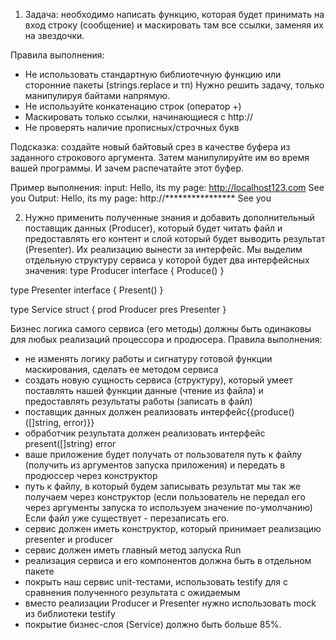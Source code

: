 1. Задача: необходимо написать функцию, которая будет принимать на вход строку (сообщение) и маскировать там все ссылки, заменяя их на звездочки.

Правила выполнения:
- Не использовать стандартную библиотечную функцию или сторонние пакеты (strings.replace и тп)
Нужно решить задачу, только манипулируя байтами напрямую.
- Не используйте конкатенацию строк (оператор +)
- Маскировать только ссылки, начинающиеся с http://
- Не проверять наличие прописных/строчных букв

Подсказка: создайте новый байтовый срез в качестве буфера из заданного строкового аргумента.
Затем манипулируйте им во время вашей программы.
И зачем распечатайте этот буфер.

Пример выполнения:
input: Hello, its my page: http://localhost123.com See you
Output: Hello, its my page: http://**************** See you

2. Нужно применить полученные знания и добавить дополнительный поставщик данных (Producer), который будет читать файл и предоставлять его контент и слой который будет выводить результат (Presenter). Их реализацию вынести за интерфейс.
Мы выделим отдельную структуру сервиса у которой будет два интерфейсных значения: 
type Producer interface {
 Produce() 
}

type Presenter interface {
 Present()
}

type Service struct {
 prod Producer
 pres Presenter
}

Бизнес логика самого сервиса (его методы) должны быть одинаковы для любых реализаций процессора и продюсера.
Правила выполнения:
- не изменять логику работы и сигнатуру готовой функции маскирования, сделать ее методом сервиса
- создать новую сущность сервиса (структуру), который умеет поставлять нашей функции данные (чтение из файла) и предоставлять результаты работы (записать в файл)
- поставщик данных должен реализовать интерфейс{{produce()([]string, error)}}
- обработчик результата должен реализовать интерфейс present([]string) error
- ваше приложение будет получать от пользователя путь к файлу (получить из аргументов запуска приложения) и передать в продюссер через конструктор
- путь к файлу, в который будем записывать результат мы так же получаем через конструктор (если пользователь не передал его через аргументы запуска то используем значение по-умолчанию) Если файл уже существует - перезаписать его.
- сервис должен иметь конструктор, который принимает реализацию presenter и producer
- сервис должен иметь главный метод запуска Run
- реализация сервиса и его компонентов должна быть в отдельном пакете
- покрыть наш сервис unit-тестами, использовать testify для c сравнения полученного результата с ожидаемым
- вместо реализации Producer и Presenter нужно использовать mock из библиотеки testify
- покрытие бизнес-слоя (Service) должно быть больше 85%.